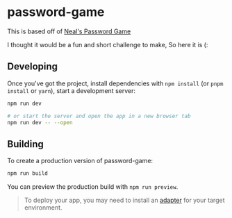 # password-game

This is based off of [Neal's Password Game](https://neal.fun/password-game/)

I thought it would be a fun and short challenge to make, So here it is (:

## Developing

Once you've got the project, install dependencies with `npm install` (or `pnpm install` or `yarn`), start a development server:

```bash
npm run dev

# or start the server and open the app in a new browser tab
npm run dev -- --open
```

## Building

To create a production version of password-game:

```bash
npm run build
```

You can preview the production build with `npm run preview`.

> To deploy your app, you may need to install an [adapter](https://kit.svelte.dev/docs/adapters) for your target environment.
